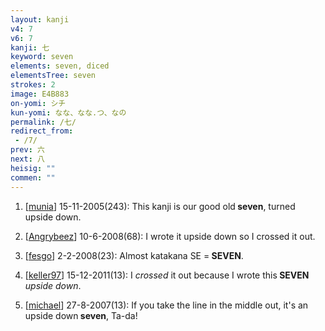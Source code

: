```yaml
---
layout: kanji
v4: 7
v6: 7
kanji: 七
keyword: seven
elements: seven, diced
elementsTree: seven
strokes: 2
image: E4B883
on-yomi: シチ
kun-yomi: なな、なな.つ、なの
permalink: /七/
redirect_from:
 - /7/
prev: 六
next: 八
heisig: ""
commen: ""
---
```


1) [<a href="http://kanji.koohii.com/profile/munia">munia</a>] 15-11-2005(243): This kanji is our good old<strong> seven</strong>, turned upside down.

2) [<a href="http://kanji.koohii.com/profile/Angrybeez">Angrybeez</a>] 10-6-2008(68): I wrote it upside down so I crossed it out.

3) [<a href="http://kanji.koohii.com/profile/fesgo">fesgo</a>] 2-2-2008(23): Almost katakana SE =<strong> SEVEN</strong>.

4) [<a href="http://kanji.koohii.com/profile/keller97">keller97</a>] 15-12-2011(13): I <em>crossed</em> it out because I wrote this<strong> SEVEN</strong> <em>upside down</em>.

5) [<a href="http://kanji.koohii.com/profile/michael">michael</a>] 27-8-2007(13): If you take the line in the middle out, it&#039;s an upside down<strong> seven</strong>, Ta-da!

